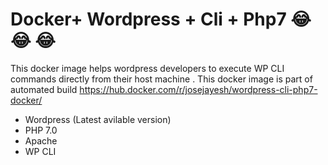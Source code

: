 # Docker+ Wordpress + Cli + Php7 :joy: :joy: :joy:
This docker image helps wordpress developers to execute WP CLI commands directly from their host machine . This docker image is part of automated build https://hub.docker.com/r/josejayesh/wordpress-cli-php7-docker/ 
 
 - Wordpress  (Latest avilable version) 
 - PHP 7.0  
 - Apache 
 - WP CLI

